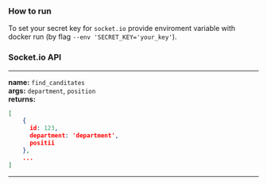 ### How to run

To set your secret key for `socket.io` provide enviroment variable with docker run (by flag `--env 'SECRET_KEY='your_key'`).

### Socket.io API

___
**name:** `find_canditates`\
**args:** `department`, `position`\
**returns:**
```json
[
    {
      id: 123,
      department: 'department',
      positii
    },
    ...
]
```
___
